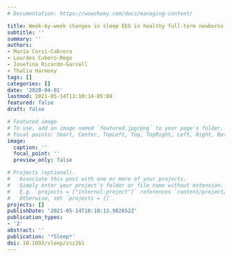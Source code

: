 ```yaml
---
# Documentation: https://wowchemy.com/docs/managing-content/

title: Week-by-week changes in sleep EEG in healthy full-term newborns
subtitle: ''
summary: ''
authors:
- María Corsi-Cabrera
- Lourdes Cubero-Rego
- Josefina Ricardo-Garcell
- Thalia Harmony
tags: []
categories: []
date: '2020-04-01'
lastmod: 2021-05-14T13:10:14-05:00
featured: false
draft: false

# Featured image
# To use, add an image named `featured.jpg/png` to your page's folder.
# Focal points: Smart, Center, TopLeft, Top, TopRight, Left, Right, BottomLeft, Bottom, BottomRight.
image:
  caption: ''
  focal_point: ''
  preview_only: false

# Projects (optional).
#   Associate this post with one or more of your projects.
#   Simply enter your project's folder or file name without extension.
#   E.g. `projects = ["internal-project"]` references `content/project/deep-learning/index.md`.
#   Otherwise, set `projects = []`.
projects: []
publishDate: '2021-05-14T18:10:13.902652Z'
publication_types:
- '2'
abstract: ''
publication: '*Sleep*'
doi: 10.1093/sleep/zsz261
---
```

